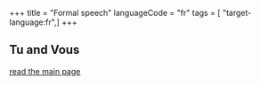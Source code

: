 +++
title = "Formal speech"
languageCode = "fr"
tags = [ "target-language:fr",]
+++

## Tu and Vous

[read the main page](/fr/Tu_and_vous_in_French)
